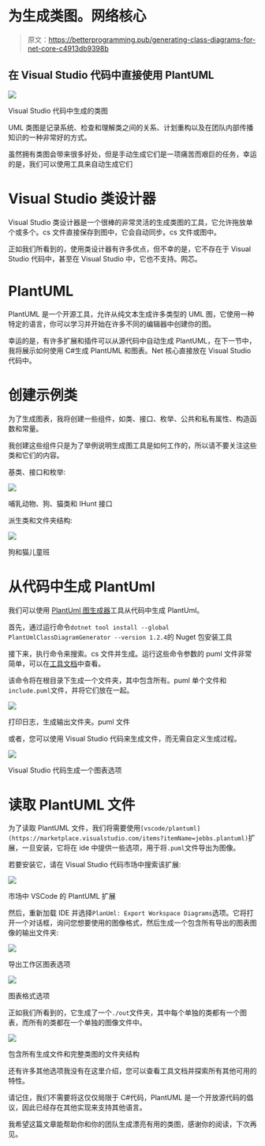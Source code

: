 # 为生成类图。网络核心

> 原文：<https://betterprogramming.pub/generating-class-diagrams-for-net-core-c4913db9398b>

## 在 Visual Studio 代码中直接使用 PlantUML

![](img/218d540e8ef937c456f57de58175b6f7.png)

Visual Studio 代码中生成的类图

UML 类图是记录系统、检查和理解类之间的关系、计划重构以及在团队内部传播知识的一种非常好的方式。

虽然拥有类图会带来很多好处，但是手动生成它们是一项痛苦而艰巨的任务，幸运的是，我们可以使用工具来自动生成它们

# Visual Studio 类设计器

Visual Studio 类设计器是一个很棒的非常灵活的生成类图的工具，它允许拖放单个或多个。cs 文件直接保存到图中，它会自动同步。cs 文件或图中。

正如我们所看到的，使用类设计器有许多优点，但不幸的是，它不存在于 Visual Studio 代码中，甚至在 Visual Studio 中，它也不支持。网芯。

# PlantUML

PlantUML 是一个开源工具，允许从纯文本生成许多类型的 UML 图，它使用一种特定的语言，你可以学习并开始在许多不同的编辑器中创建你的图。

幸运的是，有许多扩展和插件可以从源代码中自动生成 PlantUML，在下一节中，我将展示如何使用 C#生成 PlantUML 和图表。Net 核心直接放在 Visual Studio 代码中。

# 创建示例类

为了生成图表，我将创建一些组件，如类、接口、枚举、公共和私有属性、构造函数和常量。

我创建这些组件只是为了举例说明生成图工具是如何工作的，所以请不要关注这些类和它们的内容。

基类、接口和枚举:

![](img/45b640419dd76034aca559a8a1c016e5.png)

哺乳动物、狗、猫类和 IHunt 接口

派生类和文件夹结构:

![](img/7b8f8f4e2bb3d71bc615abd1668dec14.png)

狗和猫儿童班

# 从代码中生成 PlantUml

我们可以使用 [PlantUml 图生成器](https://github.com/pierre3/PlantUmlClassDiagramGenerator)工具从代码中生成 PlantUml。

首先，通过运行命令`dotnet tool install --global PlantUmlClassDiagramGenerator --version 1.2.4`的 Nuget 包安装工具

接下来，执行命令来搜索。cs 文件并生成。运行这些命令参数的 puml 文件非常简单，可以在[工具文档](https://github.com/pierre3/PlantUmlClassDiagramGenerator#usage)中查看。

该命令将在根目录下生成一个文件夹，其中包含所有。puml 单个文件和`include.puml`文件，并将它们放在一起。

![](img/d75f2d6aa4a137a3b91aad3fa15b8b1b.png)

打印日志，生成输出文件夹。puml 文件

或者，您可以使用 Visual Studio 代码来生成文件，而无需自定义生成过程。

![](img/a37cfcb314c459e1287ba61d3ef31a29.png)

Visual Studio 代码生成一个图表选项

# 读取 PlantUML 文件

为了读取 PlantUML 文件，我们将需要使用`[vscode/plantuml](https://marketplace.visualstudio.com/items?itemName=jebbs.plantuml)`扩展，一旦安装，它将在 ide 中提供一些选项，用于将`.puml`文件导出为图像。

若要安装它，请在 Visual Studio 代码市场中搜索该扩展:

![](img/de5678ec2b6107a2a7a4eb4eed934a2b.png)

市场中 VSCode 的 PlantUML 扩展

然后，重新加载 IDE 并选择`PlanUml: Export Workspace Diagrams`选项。它将打开一个对话框，询问您想要使用的图像格式，然后生成一个包含所有导出的图表图像的输出文件夹:

![](img/0905c7dc0c9cbd7215e81d6d435f22eb.png)

导出工作区图表选项

![](img/ff9d0c055bbbb67b0666408eb0f924cd.png)

图表格式选项

正如我们所看到的，它生成了一个`./out`文件夹，其中每个单独的类都有一个图表，而所有的类都在一个单独的图像文件中。

![](img/c3e7a9b12ba99bd07d87e1ecf65611ac.png)

包含所有生成文件和完整类图的文件夹结构

还有许多其他选项我没有在这里介绍，您可以查看工具文档并探索所有其他可用的特性。

请记住，我们不需要将这仅仅局限于 C#代码，PlantUML 是一个开放源代码的倡议，因此已经存在其他实现来支持其他语言。

我希望这篇文章能帮助你和你的团队生成漂亮有用的类图，感谢你的阅读，下次再见。